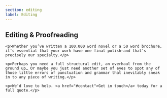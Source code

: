 ```yaml
---
section: editing
label: Editing
---
```

<div class="cd-container">
  <div class="cd-panel">
    <h2>Editing &amp; Proofreading</h2>

    <p>Whether you’ve written a 100,000 word novel or a 50 word brochure, it’s essential that your work have one final polish—and that’s precisely our specialty.</p>

    <p>Perhaps you need a full structural edit, an overhaul from the ground up… Or maybe you just need another set of eyes to spot any of those little errors of punctuation and grammar that inevitably sneak in to any piece of writing.</p>

    <p>We’d love to help. <a href="#contact">Get in touch</a> today for a full quote.</p>
      
  </div>
</div>
